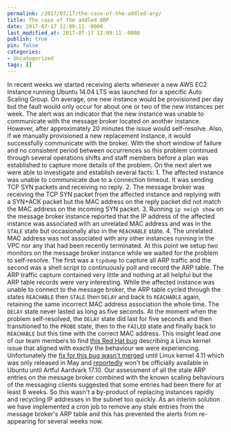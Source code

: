 ```yaml
---
permalink: /2017/07/17/the-case-of-the-addled-arp/
title: The case of the addled ARP
date: 2017-07-17 12:09:11 -0000
last_modified_at: 2017-07-17 12:09:11 -0000
publish: true
pin: false
categories:
- Uncategorized
tags: []
---
```

In recent weeks we started receiving alerts whenever a new AWS EC2 Instance running Ubuntu 14.04 LTS was launched for a specific Auto Scaling Group. On average, one new instance would be provisioned per day but the fault would only occur for about one or two of the new instances per week. The alert was an indicator that the new instance was unable to communicate with the message broker located on another instance. However, after approximately 20 minutes the issue would self-resolve. Also, if we manually provisioned a new replacement instance, it would successfully communicate with the broker. With the short window of failure and no consistent period between occurrences so this problem continued through several operations shifts and staff members before a plan was established to capture more details of the problem. On the next alert we were able to investigate and establish several facts:
    1. The affected instance was unable to communicate due to a connection timeout. It was sending TCP SYN packets and receiving no reply.
    2. The message broker was receiving the TCP SYN packet from the affected instance and replying with a SYN+ACK packet but the MAC address on the reply packet did not match the MAC address on the incoming SYN packet.
    3. Running `ip neigh show` on the message broker instance reported that the IP address of the affected instance was associated with an unrelated MAC address and was in the `STALE` state but occasionally also in the `REACHABLE` state.
    4. The unrelated MAC address was not associated with any other instances running in the VPC nor any that had been recently terminated.
At this point we setup two monitors on the message broker instance while we waited for the problem to self-resolve. The first was a `tcpdump` to capture all ARP traffic and the second was a shell script to continuously poll and record the ARP table. The ARP traffic capture contained very little and nothing at all helpful but the ARP table records were very interesting. While the affected instance was unable to connect to the message broker, the ARP table cycled through the states `REACHABLE` then `STALE` then `DELAY`​ and back to `REACHABLE` again, retaining the same incorrect MAC address association the whole time. The `DELAY` state never lasted as long as five seconds. At the moment when the problem self-resolved, the `DELAY` state did last for five seconds and then transitioned to the `PROBE` state, then to the `FAILED` state and finally back to `REACHABLE` but this time with the correct MAC address. This insight lead one of our team members to find [this Red Hat bug](https://bugzilla.redhat.com/show_bug.cgi?id=1450203) describing a Linux kernel issue that aligned with exactly the behaviour we were experiencing. Unfortunately the [fix for this bug wasn't merged](https://github.com/torvalds/linux/commit/29ba6e7400a317725bdfb86a725d1824447dbcd7) until Linux kernel 4.11 which was only released in May and [reportedly](https://insights.ubuntu.com/2017/06/15/kernel-team-summary-june-15-2017/) won't be officially available in Ubuntu until Artful Aardvark 17.10. Our assessment of all the stale ARP entries on the message broker combined with the known scaling behaviours of the messaging clients suggested that some entries had been there for at least 8 weeks. So this wasn't a by-product of replacing instances rapidly and recycling IP addresses in the subnet too quickly. As an interim solution we have implemented a cron job to remove any stale entries from the message broker's ARP table and this has prevented the alerts from re-appearing for several weeks now.  
